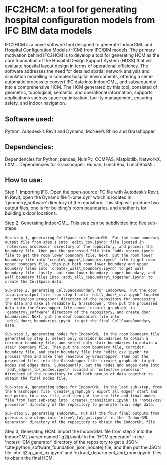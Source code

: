 # IFC2HCM: a tool for generating hospital configuration models from IFC BIM data models
IFC2HCM is a novel software tool designed to generate IndoorGML and Hospital Configuration Models (HCM) from IFC/BIM models. The primary motivation behind IFC2HCM is to develop a tool for generating HCM as the core foundation of the Hospital Design Support System (HDSS) that will evaluate hopsital layout design in terms of operational efficiency. The software addresses the need for detailed spatial network analysis and simulation modelling in complex hospital environments, offering a semi-automatic process to convert IFC data into IndoorGML, and subsequently into a comprehensive HCM. The HCM generated by this tool, consisted of geometric, topological, semantic, and operational information, supports applications such as space optimization, facility management, ensuring safety, and indoor navigation. 
## Software used: 
Python, Autodesk’s Revit and Dynamo, McNeel’s Rhino and Grasshopper
## Dependencies: 
Dependencies for Python: pandas, NumPy, COMPAS, Matplotlib, NetworkX, LXML. 
Dependencies for Grasshopper: Human, LunchBox, LunchBoxML.
## How to use: 
Step 1, Importing IFC. 
Open the open-source IFC file with Autodesk’s Revit. In Revit, open the Dynamo file 'Home.dyn' which is located in 'geometry\_software' directory of the repository. This step will produce two output files, one is for building's room boundaries, and another is for building's door locations.
    
Step 2, Generating IndoorGML. This step can be subdivided into five sub-steps. 
    
    Sub-step 1, generating CellSpace for IndoorGML. Put the room boundary output file from step 1 into 'edit\_csv.ipynb' file located in 'notes/csv processor' directory of the repository, and process the boundary file, then put the processed file into 'add\_storey.ipynb' file to get the room lower boundary file. Next, put the room lower boundary file into 'create\_upper\_boundary.ipynb' file to get room upper boundary file, then put both room lower boundary and upper boundary files into 'create\_wall\_boundary.ipynb' to get wall boundary file. Lastly, put room lower boundary, upper boundary, and wall boundary files into 'add\_all\_csBoundary\_together.ipynb' to create the CellSpace data.
    
    Sub-step 2, generating CellSpaceBoundary for IndoorGML. Put the door location output file from step 1 into 'edit\_door\_csv.ipynb' located in 'notes/csv processor' directory of the repository for processing the data and make it readable by Grasshopper, then put the processed data into the Grasshopper file named 'create\_graph.gh' in 'geometry\_software' directory of the repository, and create door boundaries. Next, put the door boundaries file into 'edit\_door\_boundaries.ipynb' to get the final CellSpaceBoundary data.
    
    Sub-step 3, generating nodes for IndoorGML. In the room boundary file generated by step 1, select only corridor boundaries to obtain a corridor boundary file, and select only stair boundaries to obtain a stair boundary file. Then put the room boundary file, corridor boundary file, and stair boundary file into 'edit\_csv.ipynb' to process them and make them readable by Grasshopper. Then put the processed files into the Grasshopper file 'create\_graph.gh' to get nodes and edges data. Subsequently, put the nodes and edges data into 'add\_edges\_to\_nodes.ipynb' located in 'notes/csv processor' directory of the repository to add both groups of data together to obtain the final nodes file.

    Sub-step 4, generating edges for IndoorGML. In the last sub-step, from the Grasshopper file 'create\_graph.gh', export all edges' start and end points to a csv file, and then put the csv file and final nodes file from last sub-step into 'create\_transitions.ipynb' in 'notes/csv processor' directory of the repository to generate final edge data.

    Sub-step 5, generating IndoorGML. Put all the four final outputs from previous sub-steps into 'etree\_to\_gml.ipynb' in the 'IndoorGML Generator' directory of the repository to obtain the IndoorGML file.
    
Step 3, Generating HCM. Import the IndoorGML file from step 2 into the IndoorGML parser named 'ig2ij.ipynb' in the 'HCM generator' in the 'notes/HCM generator' directory of the repository to get a JSON \cite{python_software_foundation_json_nodate} file, and then put the JSON file into 'ij2cp\_and\_nx.ipynb' and 'extract\_department\_and\_room.ipynb' files to obtain the final HCM.
